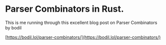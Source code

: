 # Parser Combinators in Rust.

This is me running through this excellent blog post on Parser Combinators by bodil

[https://bodil.lol/parser-combinators/](https://bodil.lol/parser-combinators/)
